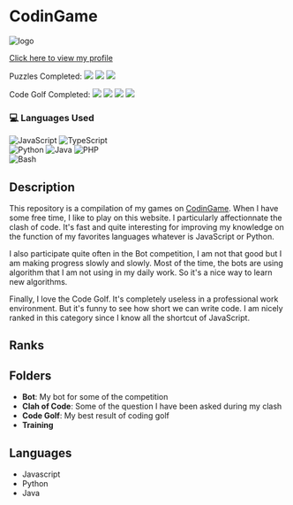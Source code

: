 # CodinGame

![logo](https://logonoid.com/images/codingame-logo.png)

<p> <a href="https://www.codingame.com/profile/6500d04cc2fb5a11a8cab7ff4d94a42a532771"> Click here to view my profile </a></p>

Puzzles Completed:
[![](https://img.shields.io/github/directory-file-count/justalk/CODINGAME/Puzzles/Easy?label=Easy&color=green)](#easy)
[![](https://img.shields.io/github/directory-file-count/justalk/CODINGAME/Puzzles/Medium?label=Medium&color=yellow)](#medium)
[![](https://img.shields.io/github/directory-file-count/justalk/CODINGAME/Puzzles/Hard?label=Hard&color=red)](#hard)

Code Golf Completed:
[![](https://img.shields.io/github/directory-file-count/justalk/CODINGAME/Code%20Golf/Easy?label=Easy&color=green)](#easy-1)
[![](https://img.shields.io/github/directory-file-count/justalk/CODINGAME/Code%20Golf/Medium?label=Medium&color=yellow)](#medium-1)
[![](https://img.shields.io/github/directory-file-count/justalk/CODINGAME/Code%20Golf/Hard?label=Hard&color=red)](#hard-1)
[![](https://img.shields.io/github/directory-file-count/justalk/CODINGAME/Code%20Golf/Very%20Hard?label=Very%20Hard&color=purple)](#very-hard-1)

### 💻 Languages Used
![JavaScript](https://img.shields.io/badge/JavaScript-F7DF1E?style=for-the-badge&logo=javascript&logoColor=black) 
![TypeScript](https://img.shields.io/badge/TypeScript-3178C6?style=for-the-badge&logo=typescript&logoColor=white)  
![Python](https://img.shields.io/badge/Python-3776AB?style=for-the-badge&logo=python&logoColor=white)
![Java](https://img.shields.io/badge/Java-ED8B00?style=for-the-badge&logo=openjdk&logoColor=white)
![PHP](https://img.shields.io/badge/PHP-777BB4?style=for-the-badge&logo=php&logoColor=white)   
![Bash](https://img.shields.io/badge/Bash-4EAA25?style=for-the-badge&logo=gnu-bash&logoColor=white)

## Description

This repository is a compilation of my games on [CodinGame](https://www.codingame.com/). When I have some free time, I like to play on this website. I particularly affectionnate the clash of code. It's fast and quite interesting for improving my knowledge on the function of my favorites languages whatever is JavaScript or Python.

I also participate quite often in the Bot competition, I am not that good but I am making progress slowly and slowly. Most of the time, the bots are using algorithm that I am not using in my daily work. So it's a nice way to learn new algorithms.

Finally, I love the Code Golf. It's completely useless in a professional work environment. But it's funny to see how short we can write code. I am nicely ranked in this category since I know all the shortcut of JavaScript.

## Ranks



## Folders

- **Bot**: My bot for some of the competition
- **Clah of Code**: Some of the question I have been asked during my clash
- **Code Golf**: My best result of coding golf
- **Training**

## Languages

- Javascript
- Python
- Java
